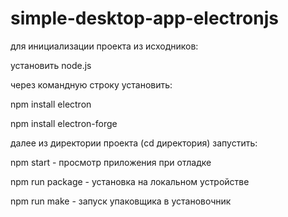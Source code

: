 # simple-desktop-app-electronjs

для инициализации проекта из исходников:

установить node.js

через командную строку установить:

npm install electron

npm install electron-forge

далее из директории проекта (cd директория) запустить:

npm start - просмотр приложения при отладке

npm run package - установка на локальном устройстве

npm run make - запуск упаковщика в установочник
